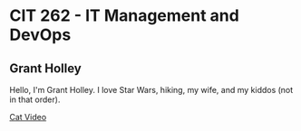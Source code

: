 # CIT 262 - IT Management and DevOps
## Grant Holley

Hello, I'm Grant Holley. I love Star Wars, hiking, my wife, and my kiddos (not in that order). 

[Cat Video](https://www.youtube.com/watch?v=tpiyEe_CqB4)